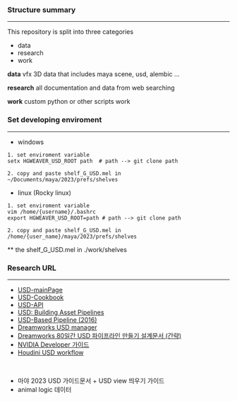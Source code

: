 ### Structure summary
--- 

This repository is split into three categories

- data
- research
- work 

**data** vfx 3D data that includes maya scene, usd, alembic ...

**research** all documentation and data from web searching

**work** custom python or other scripts work




### Set developing enviroment
---

- windows
```
1. set enviroment variable
setx HGWEAVER_USD_ROOT path  # path --> git clone path

2. copy and paste shelf_G_USD.mel in ~/Documents/maya/2023/prefs/shelves 
```
- linux (Rocky linux)
```
1. set enviroment variable
vim /home/{username}/.bashrc
export HGWEAVER_USD_ROOT=path # path --> git clone path

2. copy and paste shelf_G_USD.mel in /home/{user_name}/maya/2023/prefs/shelves 
```
** the shelf_G_USD.mel in ./work/shelves


### Research URL
---

- [USD-mainPage](https://graphics.pixar.com/usd/release/index.html)
- [USD-Cookbook](https://github.com/ColinKennedy/USD-Cookbook)
- [USD-API](https://graphics.pixar.com/usd/release/api/index.html)
- [USD: Building Asset Pipelines](https://vimeo.com/211022588)
- [USD-Based Pipeline (2016)](https://vimeo.com/188191100)
- [Dreamworks USD manager](http://www.usdmanager.org/index.html)
- [Dreamworks 80일간 USD 파이프라인 만들기 설계문서 (간략)](https://research.dreamworks.com/wp-content/uploads/2020/01/Zero-to-USD-with-notes.pdf)
- [NVIDIA Developer 가이드](https://developer.nvidia.com/usd#sample)
- [Houdini USD workflow](https://youtu.be/2YBKWJJX2iQ)


</br>

- 마야 2023 USD 가이드문서 + USD view 띄우기 가이드
- animal logic 데이터
